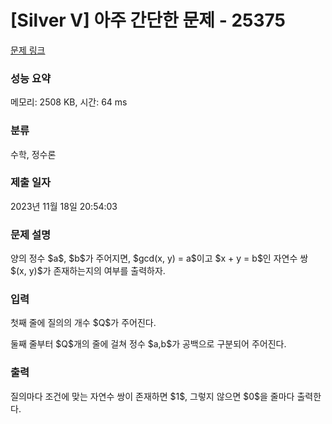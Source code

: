 # [Silver V] 아주 간단한 문제 - 25375 

[문제 링크](https://www.acmicpc.net/problem/25375) 

### 성능 요약

메모리: 2508 KB, 시간: 64 ms

### 분류

수학, 정수론

### 제출 일자

2023년 11월 18일 20:54:03

### 문제 설명

<p>양의 정수 $a$, $b$가 주어지면, $gcd(x, y) = a$이고 $x + y = b$인 자연수 쌍 $(x, y)$가 존재하는지의 여부를 출력하자.</p>

### 입력 

 <p>첫째 줄에 질의의 개수 $Q$가 주어진다.</p>

<p>둘째 줄부터 $Q$개의 줄에 걸쳐 정수 $a,b$가 공백으로 구분되어 주어진다.</p>

### 출력 

 <p>질의마다 조건에 맞는 자연수 쌍이 존재하면 $1$, 그렇지 않으면 $0$을 줄마다 출력한다.</p>

